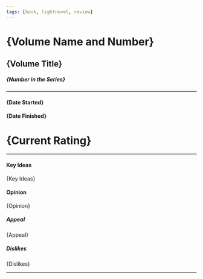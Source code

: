 ```yaml
---
tags: [book, lightnovel, review]
---
```

# {Volume Name and Number}
## {Volume Title}
##### {Number in the Series}
---
#### {Date Started}
#### {Date Finished}
# {Current Rating}
---
#### Key Ideas
{Key Ideas}

#### Opinion
{Opinion}

##### Appeal
{Appeal}

##### Dislikes
{Dislikes}

---
